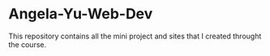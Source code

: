 # Angela-Yu-Web-Dev
This repository contains all the mini project and sites that I created throught the course.
